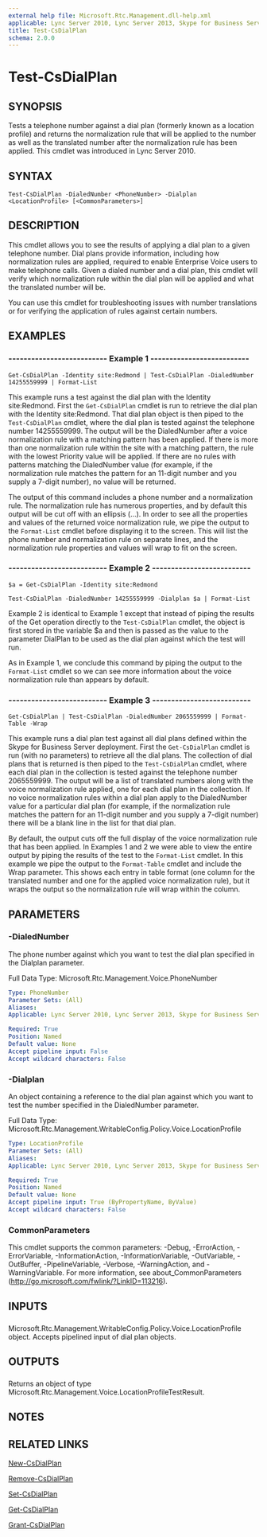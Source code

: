 ```yaml
---
external help file: Microsoft.Rtc.Management.dll-help.xml
applicable: Lync Server 2010, Lync Server 2013, Skype for Business Server 2015, Skype for Business Server 2019
title: Test-CsDialPlan
schema: 2.0.0
---
```


# Test-CsDialPlan

## SYNOPSIS
Tests a telephone number against a dial plan (formerly known as a location profile) and returns the normalization rule that will be applied to the number as well as the translated number after the normalization rule has been applied.
This cmdlet was introduced in Lync Server 2010.


## SYNTAX

```
Test-CsDialPlan -DialedNumber <PhoneNumber> -Dialplan <LocationProfile> [<CommonParameters>]
```

## DESCRIPTION
This cmdlet allows you to see the results of applying a dial plan to a given telephone number.
Dial plans provide information, including how normalization rules are applied, required to enable Enterprise Voice users to make telephone calls.
Given a dialed number and a dial plan, this cmdlet will verify which normalization rule within the dial plan will be applied and what the translated number will be.

You can use this cmdlet for troubleshooting issues with number translations or for verifying the application of rules against certain numbers.


## EXAMPLES

### -------------------------- Example 1 --------------------------
```
Get-CsDialPlan -Identity site:Redmond | Test-CsDialPlan -DialedNumber 14255559999 | Format-List
```

This example runs a test against the dial plan with the Identity site:Redmond.
First the `Get-CsDialPlan` cmdlet is run to retrieve the dial plan with the Identity site:Redmond.
That dial plan object is then piped to the `Test-CsDialPlan` cmdlet, where the dial plan is tested against the telephone number 14255559999.
The output will be the DialedNumber after a voice normalization rule with a matching pattern has been applied.
If there is more than one normalization rule within the site with a matching pattern, the rule with the lowest Priority value will be applied.
If there are no rules with patterns matching the DialedNumber value (for example, if the normalization rule matches the pattern for an 11-digit number and you supply a 7-digit number), no value will be returned.

The output of this command includes a phone number and a normalization rule.
The normalization rule has numerous properties, and by default this output will be cut off with an ellipsis (...).
In order to see all the properties and values of the returned voice normalization rule, we pipe the output to the `Format-List` cmdlet before displaying it to the screen.
This will list the phone number and normalization rule on separate lines, and the normalization rule properties and values will wrap to fit on the screen.


### -------------------------- Example 2 --------------------------
```
$a = Get-CsDialPlan -Identity site:Redmond

Test-CsDialPlan -DialedNumber 14255559999 -Dialplan $a | Format-List
```

Example 2 is identical to Example 1 except that instead of piping the results of the Get operation directly to the `Test-CsDialPlan` cmdlet, the object is first stored in the variable $a and then is passed as the value to the parameter DialPlan to be used as the dial plan against which the test will run.

As in Example 1, we conclude this command by piping the output to the `Format-List` cmdlet so we can see more information about the voice normalization rule than appears by default.


### -------------------------- Example 3 --------------------------
```
Get-CsDialPlan | Test-CsDialPlan -DialedNumber 2065559999 | Format-Table -Wrap
```

This example runs a dial plan test against all dial plans defined within the Skype for Business Server deployment.
First the `Get-CsDialPlan` cmdlet is run (with no parameters) to retrieve all the dial plans.
The collection of dial plans that is returned is then piped to the `Test-CsDialPlan` cmdlet, where each dial plan in the collection is tested against the telephone number 2065559999.
The output will be a list of translated numbers along with the voice normalization rule applied, one for each dial plan in the collection.
If no voice normalization rules within a dial plan apply to the DialedNumber value for a particular dial plan (for example, if the normalization rule matches the pattern for an 11-digit number and you supply a 7-digit number) there will be a blank line in the list for that dial plan.

By default, the output cuts off the full display of the voice normalization rule that has been applied.
In Examples 1 and 2 we were able to view the entire output by piping the results of the test to the `Format-List` cmdlet.
In this example we pipe the output to the `Format-Table` cmdlet and include the Wrap parameter.
This shows each entry in table format (one column for the translated number and one for the applied voice normalization rule), but it wraps the output so the normalization rule will wrap within the column.


## PARAMETERS

### -DialedNumber
The phone number against which you want to test the dial plan specified in the Dialplan parameter.

Full Data Type: Microsoft.Rtc.Management.Voice.PhoneNumber

```yaml
Type: PhoneNumber
Parameter Sets: (All)
Aliases: 
Applicable: Lync Server 2010, Lync Server 2013, Skype for Business Server 2015, Skype for Business Server 2019

Required: True
Position: Named
Default value: None
Accept pipeline input: False
Accept wildcard characters: False
```

### -Dialplan
An object containing a reference to the dial plan against which you want to test the number specified in the DialedNumber parameter.

Full Data Type: Microsoft.Rtc.Management.WritableConfig.Policy.Voice.LocationProfile

```yaml
Type: LocationProfile
Parameter Sets: (All)
Aliases: 
Applicable: Lync Server 2010, Lync Server 2013, Skype for Business Server 2015, Skype for Business Server 2019

Required: True
Position: Named
Default value: None
Accept pipeline input: True (ByPropertyName, ByValue)
Accept wildcard characters: False
```

### CommonParameters
This cmdlet supports the common parameters: -Debug, -ErrorAction, -ErrorVariable, -InformationAction, -InformationVariable, -OutVariable, -OutBuffer, -PipelineVariable, -Verbose, -WarningAction, and -WarningVariable. For more information, see about_CommonParameters (http://go.microsoft.com/fwlink/?LinkID=113216).

## INPUTS

###  
Microsoft.Rtc.Management.WritableConfig.Policy.Voice.LocationProfile object.
Accepts pipelined input of dial plan objects.

## OUTPUTS

###  
Returns an object of type Microsoft.Rtc.Management.Voice.LocationProfileTestResult.

## NOTES

## RELATED LINKS

[New-CsDialPlan](New-CsDialPlan.md)

[Remove-CsDialPlan](Remove-CsDialPlan.md)

[Set-CsDialPlan](Set-CsDialPlan.md)

[Get-CsDialPlan](Get-CsDialPlan.md)

[Grant-CsDialPlan](Grant-CsDialPlan.md)

